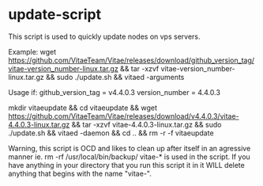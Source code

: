 # update-script
This script is used to quickly update nodes on vps servers.

Example:
wget https://github.com/VitaeTeam/Vitae/releases/download/github_version_tag/vitae-version_number-linux.tar.gz && tar -xzvf vitae-version_number-linux.tar.gz  && sudo ./update.sh && vitaed -arguments

Usage if:
github_version_tag = v4.4.0.3
version_number = 4.4.0.3

mkdir vitaeupdate && cd vitaeupdate  && wget https://github.com/VitaeTeam/Vitae/releases/download/v4.4.0.3/vitae-4.4.0.3-linux.tar.gz && tar -xzvf vitae-4.4.0.3-linux.tar.gz && sudo ./update.sh && vitaed -daemon && cd .. && rm -r -f vitaeupdate


Warning, this script is OCD and likes to clean up after itself in an agressive manner ie. rm -rf /usr/local/bin/backup/ vitae-* is used in the script. If you have anything in your directory that you run this script it in it WILL delete anything that begins with the name "vitae-".
